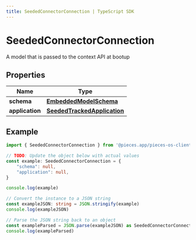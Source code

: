 ```yaml
---
title: SeededConnectorConnection | TypeScript SDK
---
```



# SeededConnectorConnection

A model that is passed to the context API at bootup

## Properties

Name | Type
------------ | -------------
**schema** | [**EmbeddedModelSchema**](EmbeddedModelSchema)
**application** | [**SeededTrackedApplication**](SeededTrackedApplication)

## Example

```typescript
import { SeededConnectorConnection } from '@pieces.app/pieces-os-client'

// TODO: Update the object below with actual values
const example: SeededConnectorConnection = {
    "schema": null,
    "application": null,
}

console.log(example)

// Convert the instance to a JSON string
const exampleJSON: string = JSON.stringify(example)
console.log(exampleJSON)

// Parse the JSON string back to an object
const exampleParsed = JSON.parse(exampleJSON) as SeededConnectorConnection
console.log(exampleParsed)
```


